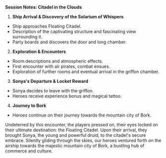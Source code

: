 **Session Notes: Citadel in the Clouds**

1. **Ship Arrival & Discovery of the Solarium of Whispers**
  * Ship approaches Floating Citadel.
  * Description of the captivating structure and fascinating view surrounding it.
  * Party boards and discovers the door and long chamber.

2. **Exploration & Encounters**
  * Room descriptions and atmospheric effects.
  * First encounter with air pirates, combat ensues.
  * Exploration of further rooms and eventual arrival in the griffon chamber.

3. **Sonya's Departure & Locket Reward**
  * Sonya decides to leave with the griffon.
  * Heroes receive experience bonus and magical tattoo.

4. **Journey to Bork**
  * Heroes continue on their journey towards the mountain city of Bork.



Undeterred by this encounter, the players pressed on, their eyes locked on their ultimate destination: the Floating Citadel. Upon their arrival, they brought Sonya, the young and powerful druid, to the citadel's secure embrace. Silently gliding through the skies, our heroes ventured forth on the airship towards the majestic mountain city of Bork, a bustling hub of commerce and culture.